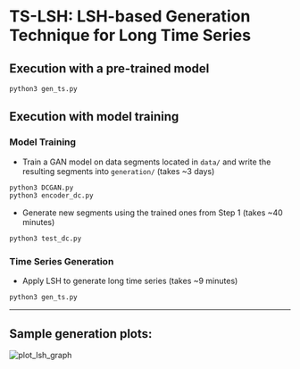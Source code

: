 # TS-LSH: LSH-based Generation Technique for Long Time Series

<!---

___
## Prerequisites

- Ubuntu 20.04 or higher
- Clone this repository

Build all databases using the installation script located in the root folder

```bash
sh install.sh
```
___

-->

## Execution with a pre-trained model 


```bash
python3 gen_ts.py
```

## Execution with model training

### Model Training

- Train a GAN model on data segments located in `data/` and write the resulting segments into `generation/` (takes ~3 days) 

```bash
python3 DCGAN.py
python3 encoder_dc.py
```

- Generate new segments using the trained ones from Step 1 (takes ~40 minutes)

```bash
python3 test_dc.py
```
### Time Series Generation

- Apply LSH to generate long time series (takes ~9 minutes)

```bash
python3 gen_ts.py
```




___
## Sample generation plots:

![plot_lsh_graph](https://github.com/eXascaleInfolab/TSM-Bench/assets/15266242/af057b32-37bc-4348-8699-730d7abd3ea7)

